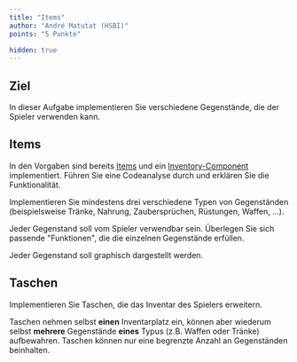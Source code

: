 ```yaml
---
title: "Items"
author: "André Matutat (HSBI)"
points: "5 Punkte"

hidden: true
---
```


## Ziel

In dieser Aufgabe implementieren Sie verschiedene Gegenstände, die der Spieler verwenden
kann.

## Items

In den Vorgaben sind bereits
[Items](https://github.com/Dungeon-CampusMinden/Dungeon/blob/master/dungeon/src/contrib/item/Item.java) und
ein
[Inventory-Component](https://github.com/Dungeon-CampusMinden/Dungeon/blob/master/dungeon/src/contrib/components/InventoryComponent.java)
implementiert. Führen Sie eine Codeanalyse durch und erklären Sie die Funktionalität.

Implementieren Sie mindestens drei verschiedene Typen von Gegenständen (beispielsweise
Tränke, Nahrung, Zaubersprüchen, Rüstungen, Waffen, ...).

Jeder Gegenstand soll vom Spieler verwendbar sein. Überlegen Sie sich passende "Funktionen",
die die einzelnen Gegenstände erfüllen.

Jeder Gegenstand soll graphisch dargestellt werden.

## Taschen

Implementieren Sie Taschen, die das Inventar des Spielers erweitern.

Taschen nehmen selbst **einen** Inventarplatz ein, können aber wiederum selbst **mehrere**
Gegenstände **eines** Typus (z.B. Waffen oder Tränke) aufbewahren. Taschen können nur eine
begrenzte Anzahl an Gegenständen beinhalten.
